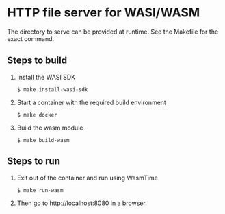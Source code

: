# HTTP file server for WASI/WASM

The directory to serve can be provided at runtime. See the Makefile for the exact command.

## Steps to build

1. Install the WASI SDK
    ```console
    $ make install-wasi-sdk
    ```
1. Start a container with the required build environment
    ```console
    $ make docker
    ```
1. Build the wasm module
    ```console
    $ make build-wasm
    ```

## Steps to run

1. Exit out of the container and run using WasmTime
    ```console
    $ make run-wasm
    ```
1. Then go to http://localhost:8080 in a browser.
